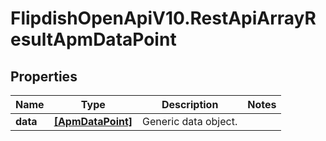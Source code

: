 # FlipdishOpenApiV10.RestApiArrayResultApmDataPoint

## Properties
Name | Type | Description | Notes
------------ | ------------- | ------------- | -------------
**data** | [**[ApmDataPoint]**](ApmDataPoint.md) | Generic data object. | 


